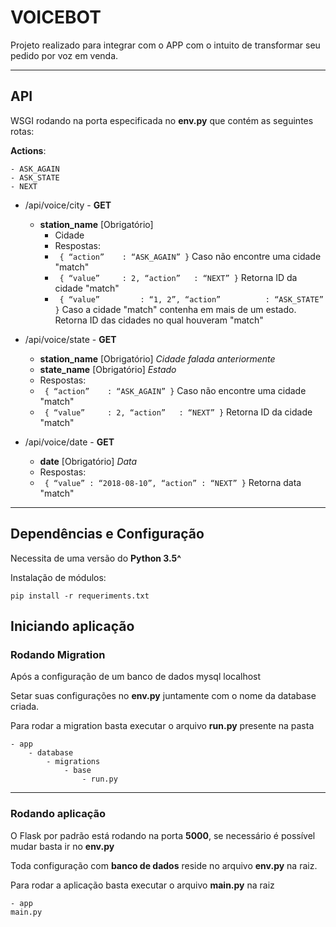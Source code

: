 # VOICEBOT

Projeto realizado para integrar com o APP com o intuito de transformar seu pedido por voz em venda.

---

## API

WSGI rodando na porta especificada no **env.py** que contém as seguintes rotas:

**Actions**:
    
    - ASK_AGAIN
    - ASK_STATE
    - NEXT

* /api/voice/city - **GET** 
  * **station_name** [Obrigatório]
    *  Cidade 
    * Respostas:
    * ``` {	“action” 	: “ASK_AGAIN” }``` Caso não encontre uma cidade "match"
    * ``` {	“value” 	: 2, “action” 	: “NEXT” }``` Retorna ID da cidade "match"
    * ``` {	“value”			: “1, 2”, “action” 			: “ASK_STATE” }``` Caso a cidade "match" contenha em mais de um estado. Retorna ID das cidades no qual houveram "match"
    

* /api/voice/state - **GET**
    * **station_name** [Obrigatório] *Cidade falada anteriormente*
    * **state_name** [Obrigatório] *Estado*
    * Respostas:
    * ``` {	“action” 	: “ASK_AGAIN” }``` Caso não encontre uma cidade "match"
    * ``` {	“value” 	: 2, “action” 	: “NEXT” }``` Retorna ID da cidade "match"


* /api/voice/date - **GET**
    * **date** [Obrigatório] *Data*
    * Respostas:
    * ``` {	“value” : “2018-08-10”,	“action” : “NEXT” }``` Retorna data "match"


---
## Dependências e Configuração

Necessita de uma versão do **Python 3.5^**


Instalação de módulos:
```
pip install -r requeriments.txt
```

## Iniciando aplicação

### Rodando Migration

Após a configuração de um banco de dados mysql localhost

Setar suas configurações no **env.py** juntamente com o nome da database criada.

Para rodar a migration basta executar o arquivo **run.py** presente na pasta

```
- app
    - database
        - migrations
            - base
                - run.py
```

---

### Rodando aplicação
O Flask por padrão está rodando na porta **5000**, se necessário é possível mudar 
basta ir no **env.py**


Toda configuração com **banco de dados**  reside no arquivo **env.py** na raiz.

Para rodar a aplicação basta executar o arquivo **main.py** na raiz

```
- app
main.py
```
